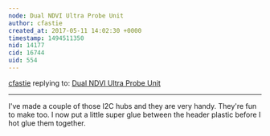 ```yaml
---
node: Dual NDVI Ultra Probe Unit
author: cfastie
created_at: 2017-05-11 14:02:30 +0000
timestamp: 1494511350
nid: 14177
cid: 16744
uid: 554
---
```




[cfastie](../profile/cfastie) replying to: [Dual NDVI Ultra Probe Unit](../notes/cfastie/05-11-2017/dual-ndvi-ultra-probe-unit)

----
I've made a couple of those I2C hubs and they are very handy. They're fun to make too. I now put a little super glue between the header plastic before I hot glue them together.